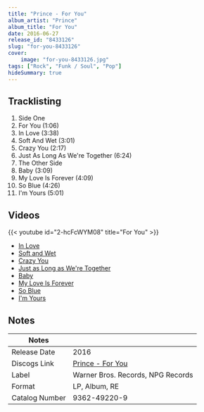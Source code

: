 ```yaml
---
title: "Prince - For You"
album_artist: "Prince"
album_title: "For You"
date: 2016-06-27
release_id: "8433126"
slug: "for-you-8433126"
cover:
    image: "for-you-8433126.jpg"
tags: ["Rock", "Funk / Soul", "Pop"]
hideSummary: true
---
```


## Tracklisting
1. Side One
2. For You (1:06)
3. In Love (3:38)
4. Soft And Wet (3:01)
5. Crazy You (2:17)
6. Just As Long As We're Together (6:24)
7. The Other Side
8. Baby (3:09)
9. My Love Is Forever (4:09)
10. So Blue (4:26)
11. I'm Yours (5:01)

## Videos
{{< youtube id="2-hcFcWYM08" title="For You" >}}
- [In Love](https://www.youtube.com/watch?v=bLxlK21P2AA)
- [Soft and Wet](https://www.youtube.com/watch?v=Aq7ddhSGOSE)
- [Crazy You](https://www.youtube.com/watch?v=HchaAbzBnpg)
- [Just as Long as We're Together](https://www.youtube.com/watch?v=Mv1Ga81EsaQ)
- [Baby](https://www.youtube.com/watch?v=282ZyNwDxgE)
- [My Love Is Forever](https://www.youtube.com/watch?v=2C_mYu5THXk)
- [So Blue](https://www.youtube.com/watch?v=UeWse9WsnFA)
- [I'm Yours](https://www.youtube.com/watch?v=lk5avOf5tqY)

## Notes

| Notes          |             |
| ---------------| ----------- |
| Release Date   | 2016 |
| Discogs Link   | [Prince - For You](https://www.discogs.com/release/8433126) |
| Label          | Warner Bros. Records, NPG Records |
| Format         | LP, Album, RE |
| Catalog Number | 9362-49220-9 |

